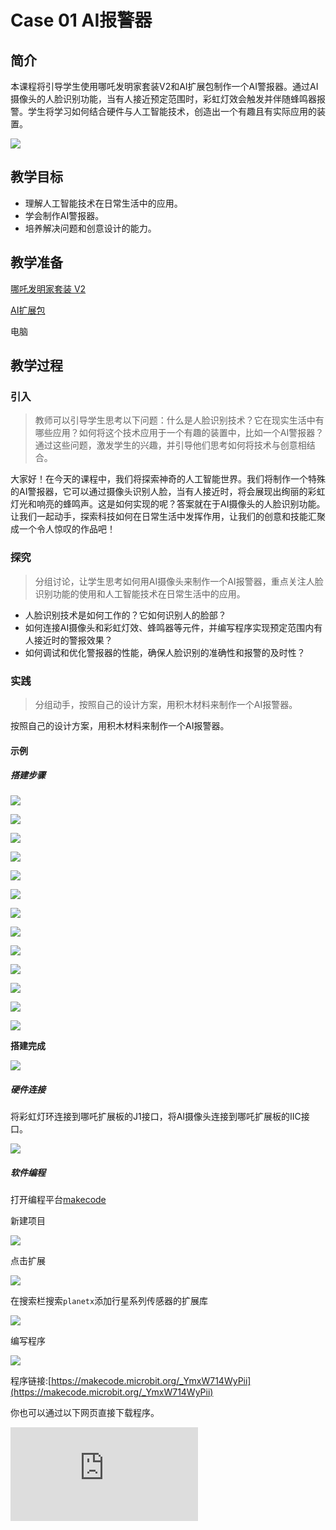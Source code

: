 ﻿---
sidebar_position: 2
---

# Case 01 AI报警器


## 简介

本课程将引导学生使用哪吒发明家套装V2和AI扩展包制作一个AI警报器。通过AI摄像头的人脸识别功能，当有人接近预定范围时，彩虹灯效会触发并伴随蜂鸣器报警。学生将学习如何结合硬件与人工智能技术，创造出一个有趣且有实际应用的装置。


![](https://wiki-media-ef.oss-cn-hongkong.aliyuncs.com//images/ai-accessories-pack-case-01-01.png)

## 教学目标

- 理解人工智能技术在日常生活中的应用。
- 学会制作AI警报器。
- 培养解决问题和创意设计的能力。

## 教学准备

[哪吒发明家套装 V2](https://www.elecfreaks.com/nezha-inventor-s-kit-v2-for-micro-bit.html)

[AI扩展包](https://www.elecfreaks.com/nezha-inventor-s-kit-v2-for-micro-bit.html)

电脑

## 教学过程

### 引入

>教师可以引导学生思考以下问题：什么是人脸识别技术？它在现实生活中有哪些应用？如何将这个技术应用于一个有趣的装置中，比如一个AI警报器？通过这些问题，激发学生的兴趣，并引导他们思考如何将技术与创意相结合。

大家好！在今天的课程中，我们将探索神奇的人工智能世界。我们将制作一个特殊的AI警报器，它可以通过摄像头识别人脸，当有人接近时，将会展现出绚丽的彩虹灯光和响亮的蜂鸣声。这是如何实现的呢？答案就在于AI摄像头的人脸识别功能。让我们一起动手，探索科技如何在日常生活中发挥作用，让我们的创意和技能汇聚成一个令人惊叹的作品吧！

### 探究

>分组讨论，让学生思考如何用AI摄像头来制作一个AI报警器，重点关注人脸识别功能的使用和人工智能技术在日常生活中的应用。

- 人脸识别技术是如何工作的？它如何识别人的脸部？
- 如何连接AI摄像头和彩虹灯效、蜂鸣器等元件，并编写程序实现预定范围内有人接近时的警报效果？
- 如何调试和优化警报器的性能，确保人脸识别的准确性和报警的及时性？

### 实践

>分组动手，按照自己的设计方案，用积木材料来制作一个AI报警器。

按照自己的设计方案，用积木材料来制作一个AI报警器。

#### 示例

##### 搭建步骤

![](https://wiki-media-ef.oss-cn-hongkong.aliyuncs.com//images/ai-accessories-pack-step-01-01.png)

![](https://wiki-media-ef.oss-cn-hongkong.aliyuncs.com//images/ai-accessories-pack-step-01-02.png)

![](https://wiki-media-ef.oss-cn-hongkong.aliyuncs.com//images/ai-accessories-pack-step-01-03.png)

![](https://wiki-media-ef.oss-cn-hongkong.aliyuncs.com//images/ai-accessories-pack-step-01-04.png)

![](https://wiki-media-ef.oss-cn-hongkong.aliyuncs.com//images/ai-accessories-pack-step-01-05.png)

![](https://wiki-media-ef.oss-cn-hongkong.aliyuncs.com//images/ai-accessories-pack-step-01-06.png)

![](https://wiki-media-ef.oss-cn-hongkong.aliyuncs.com//images/ai-accessories-pack-step-01-07.png)

![](https://wiki-media-ef.oss-cn-hongkong.aliyuncs.com//images/ai-accessories-pack-step-01-08.png)

![](https://wiki-media-ef.oss-cn-hongkong.aliyuncs.com//images/ai-accessories-pack-step-01-09.png)

![](https://wiki-media-ef.oss-cn-hongkong.aliyuncs.com//images/ai-accessories-pack-step-01-10.png)

![](https://wiki-media-ef.oss-cn-hongkong.aliyuncs.com//images/ai-accessories-pack-step-01-11.png)

![](https://wiki-media-ef.oss-cn-hongkong.aliyuncs.com//images/ai-accessories-pack-step-01-12.png)

![](https://wiki-media-ef.oss-cn-hongkong.aliyuncs.com//images/ai-accessories-pack-step-01-13.png)


**搭建完成**

![](https://wiki-media-ef.oss-cn-hongkong.aliyuncs.com//images/ai-accessories-pack-case-01-01.png)

##### 硬件连接

将彩虹灯环连接到哪吒扩展板的J1接口，将AI摄像头连接到哪吒扩展板的IIC接口。

![](https://wiki-media-ef.oss-cn-hongkong.aliyuncs.com//images/ai-accessories-pack-case-01-02.png)

##### 软件编程

打开编程平台[makecode](https://makecode.microbit.org/#)

新建项目

![](https://wiki-media-ef.oss-cn-hongkong.aliyuncs.com//images/ai-accessories-pack-case-01-03.png)

点击扩展

![](https://wiki-media-ef.oss-cn-hongkong.aliyuncs.com//images/ai-accessories-pack-case-01-04.png)

在搜索栏搜索`planetx`添加行星系列传感器的扩展库

![](https://wiki-media-ef.oss-cn-hongkong.aliyuncs.com//images/ai-accessories-pack-case-01-07.png)

编写程序

![](https://wiki-media-ef.oss-cn-hongkong.aliyuncs.com//images/ai-accessories-pack-case-01-08.png)


程序链接:[https://makecode.microbit.org/_YmxW714WyPii](https://makecode.microbit.org/_YmxW714WyPii)

你也可以通过以下网页直接下载程序。

<div
    style={{
        position: 'relative',
        paddingBottom: '60%',
        overflow: 'hidden',
    }}
>
    <iframe
        src="https://makecode.microbit.org/_YmxW714WyPii"
        frameborder="0"
        sandbox="allow-popups allow-forms allow-scripts allow-same-origin"
        style={{
            position: 'absolute',
            width: '100%',
            height: '100%',
        }}
    />
</div>


### 团队合作与展示

学生分成小组，共同完成案例的制作和程序编写。

鼓励学生之间相互合作、交流和分享经验。

每个小组有机会向其他小组展示他们制作的案例。

#### 示例案例效果

当AI摄像头检测到人脸的时候会自动发出报警声，并且彩虹灯环会闪烁。

![](https://wiki-media-ef.oss-cn-hongkong.aliyuncs.com//images/ai-accessories-pack-case-01.gif)

### 反思

>分组分享，让每组的学生分享自己的制作过程和心得，总结自己遇到的问题和解决办法，评价自己的优点和不足。

### 扩展知识

*** 什么是人工智能？ ***

人工智能（Artificial Intelligence，简称AI）是一种模拟人类智能思维和行为的计算机系统和技术。它旨在使计算机具备像人类一样的认知能力，可以理解、学习、推理、解决问题和适应新情境。人工智能涉及多种技术和方法，其中包括：

机器学习: 机器学习是人工智能的一个关键分支，它使计算机能够从数据中学习并改进性能，而无需明确的编程。机器学习算法使计算机能够根据过去的数据进行模式识别，从而做出预测或决策。

深度学习: 深度学习是机器学习的一种特殊形式，使用称为神经网络的模型来模拟人脑神经元的结构和功能。深度学习在图像识别、语音识别和自然语言处理等领域取得了显著的成果。

自然语言处理: 自然语言处理是让计算机理解、处理和生成人类语言的技术。它涉及文本分析、语义理解、机器翻译等领域。

计算机视觉: 计算机视觉使计算机能够理解和解释图像和视频。它用于物体检测、人脸识别、医学影像分析等领域。

强化学习: 强化学习是让计算机通过与环境互动来学习最优行为的技术。它在自动驾驶、游戏策略等领域有应用。

知识表示与推理: 这些技术使计算机能够存储和处理复杂的知识，并使用逻辑推理来解决问题。

人机交互: 人工智能还包括改善人与计算机之间的交互方式，使之更加自然和智能，如语音助手和智能对话系统。

人工智能的目标是模仿人类智能的多个方面，但并不一定要模拟所有方面。它在诸多领域已经取得了显著的成就，但在一些方面仍面临挑战，如常识推理、情感理解和真正的智能创造力。

*** 人工智能技术的在生活中的应用。 ***

人工智能技术已经在日常生活的各个领域得到广泛应用，以下是一些例子：

智能助理: 虚拟助理如Siri、Google助手和Alexa利用语音识别和自然语言处理技术，帮助人们执行任务，如设置提醒、查找信息、播放音乐等。

社交媒体: 社交媒体平台利用AI技术来分析用户的兴趣和行为，为他们推荐内容、朋友和广告。此外，图像识别技术也可以自动识别照片中的人物和物体，方便用户标记和分享。

推荐系统: 在流媒体平台、电子商务网站和新闻应用中，推荐系统利用AI分析用户的历史行为和偏好，推荐他们可能感兴趣的内容，从而提高用户体验。

智能家居: 物联网设备结合AI技术，使家居设备能够自动化操作，如智能照明、智能温控和智能家电等，可以通过手机应用或语音控制进行管理。

医疗诊断: 医疗影像分析利用计算机视觉技术来辅助医生诊断，如通过扫描结果帮助检测疾病，如癌症。此外，AI还可以分析大量的医疗数据，提供个性化的治疗建议。

自动驾驶: 自动驾驶汽车利用传感器和AI算法来感知周围环境，做出驾驶决策，从而实现无人驾驶或辅助驾驶。
